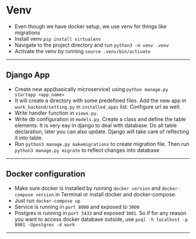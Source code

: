 # Venv

- Even though we have docker setup, we use venv for things like migrations
- Install venv `pip install virtualenv`
- Navigate to the project directory and run `python3 -m venv .venv`
- Activate the venv by running `source .venv/bin/activate`
---

## Django App

- Create new app(basically microservice) using `python manage.py startapp <app_name>`
- It will create a directory with some predefined files. Add the new app in `wurk_backend/setting.py` in `installed_apps` list. Configure url as well.
- Write handler function in `views.py`.
- Write db configuration in `models.py`. Create a class and define the table elements. It is very eay in django to deal with database. Do all table declaration, later you can also update. Django will take care of reflecting it into table.
- Run `python3 manage.py makemigrations` to create migration file. Then run `python3 manage.py migrate` to reflect changes into database

---

## Docker configuration

- Make sure docker is installed by running `docker version` and `docker-compose version` in Terminal or install docker and docker-compose.
- Just run `docker-compose up`
- Service is running in `port 8000` and exposed to `3000`
- Postgres is running in `port 5432` and exposed `3001`. So if for any reason you want to access docker database outside, use `psql -h localhost -p 8001 -Upostgres -d wurk` 
---